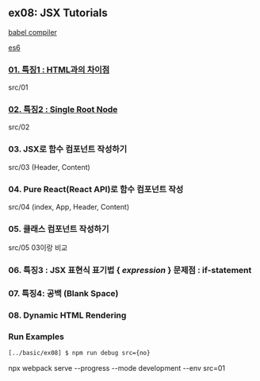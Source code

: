 ## ex08: JSX Tutorials

<a href="https://babeljs.io/repl">babel compiler</a>

<a href="https://github.com/Sewonzzang123/frontend-dev/tree/master/javascript-practices/es6">es6</a>

### <a href="https://github.com/Sewonzzang123/react-practices/blob/main/basic/ex08/src/01/App.js">01. 특징1 : HTML과의 차이점 </a>

src/01

### <a href="https://github.com/Sewonzzang123/react-practices/blob/main/basic/ex08/src/02/App.js"> 02. 특징2 : Single Root Node</a>

src/02

### 03. JSX로 함수 컴포넌트 작성하기

src/03 (Header, Content)

### 04. Pure React(React API)로 함수 컴포넌트 작성

src/04 (index, App, Header, Content)

### 05. 클래스 컴포넌트 작성하기

src/05 03이랑 비교

### 06. 특징3 : JSX 표현식 표기법 { _expression_ } 문제점 : if-statement

### 07. 특징4: 공백 (Blank Space)

### 08. Dynamic HTML Rendering

### Run Examples

```bash
[../basic/ex08] $ npm run debug src={no}
```

npx webpack serve --progress --mode development --env src=01
